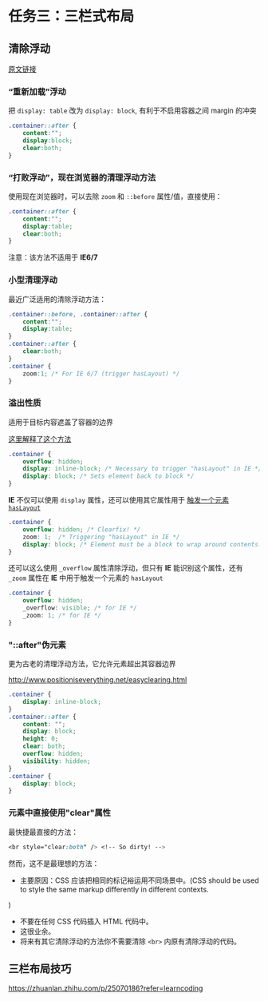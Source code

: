 任务三：三栏式布局
==================

清除浮动
--------

[原文链接](http://stackoverflow.com/questions/211383/which-method-of-clearfix-is-best)

### “重新加载”浮动

把 `display: table` 改为 `display: block`, 有利于不启用容器之间 margin 的冲突

``` css
.container::after {
    content:"";
    display:block;
    clear:both;
}
```

### “打败浮动”，现在浏览器的清理浮动方法

使用现在浏览器时，可以去除 `zoom` 和 `::before` 属性/值，直接使用：

``` css
.container::after {
    content:"";
    display:table;
    clear:both;
}
```

注意：该方法不适用于 **IE6/7**

### 小型清理浮动

最近广泛适用的清除浮动方法：

``` css
.container::before, .container::after {
    content:"";
    display:table;
}
.container::after {
    clear:both;
}
.container {
    zoom:1; /* For IE 6/7 (trigger hasLayout) */
}
```

### 溢出性质

适用于目标内容遮盖了容器的边界

[这里解释了这个方法](http://www.quirksmode.org/css/clearing.html)

``` css
.container {
    overflow: hidden;
    display: inline-block; /* Necessary to trigger "hasLayout" in IE */
    display: block; /* Sets element back to block */
}
```

**IE** 不仅可以使用 `display` 属性，还可以使用其它属性用于 [触发一个元素 `hasLayout` ](http://www.satzansatz.de/cssd/onhavinglayout.html)

``` css
.container {
    overflow: hidden; /* Clearfix! */
    zoom: 1;  /* Triggering "hasLayout" in IE */
    display: block; /* Element must be a block to wrap around contents. Unnecessary if only using block-level elements. */
}
```

还可以这么使用 `_overflow` 属性清除浮动，但只有 **IE** 能识别这个属性，还有 `_zoom` 属性在 **IE** 中用于触发一个元素的 `hasLayout`

``` css
.container {
    overflow: hidden;
    _overflow: visible; /* for IE */
    _zoom: 1; /* for IE */
}
```

### "::after"伪元素

更为古老的清理浮动方法，它允许元素超出其容器边界

<http://www.positioniseverything.net/easyclearing.html>

``` css
.container {
    display: inline-block;
}
.container::after {
    content: "";
    display: block;
    height: 0;
    clear: both;
    overflow: hidden;
    visibility: hidden;
}
.container {
    display: block;
}
```

### 元素中直接使用"clear"属性

最快捷最直接的方法：

``` css
<br style="clear:both" /> <!-- So dirty! -->
```

然而，这不是最理想的方法：

-   主要原因：CSS 应该把相同的标记裕运用不同场景中。(CSS should be used to style the same markup differently in different contexts.

)

-   不要在任何 CSS 代码插入 HTML 代码中。
-   这很业余。
-   将来有其它清除浮动的方法你不需要清除 `<br>` 内原有清除浮动的代码。

三栏布局技巧
------------

<https://zhuanlan.zhihu.com/p/25070186?refer=learncoding>
